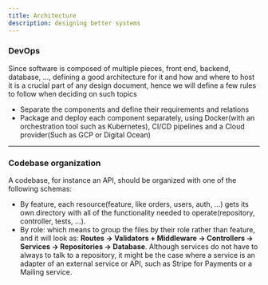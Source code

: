 ```yaml
---
title: Architecture
description: designing better systems
---
```


### DevOps

Since software is composed of multiple pieces, front end, backend, database, …, defining a good architecture for it and how and where to host it is a crucial part of any design document, hence we will define a few rules to follow when deciding on such topics

- Separate the components and define their requirements and relations
- Package and deploy each component separately, using Docker(with an orchestration tool such as Kubernetes), CI/CD pipelines and a Cloud provider(Such as GCP or Digital Ocean)

---

### Codebase organization

A codebase, for instance an API, should be organized with one of the following schemas:

- By feature, each resource(feature, like orders, users, auth, …) gets its own directory with all of the functionality needed to operate(repository, controller, tests, …).
- By role: which means to group the files by their role rather than feature, and it will look as: **Routes → Validators + Middleware → Controllers → Services → Repositories → Database**. Although services do not have to always to talk to a repository, it might be the case where a service is an adapter of an external service or API, such as Stripe for Payments or a Mailing service.
